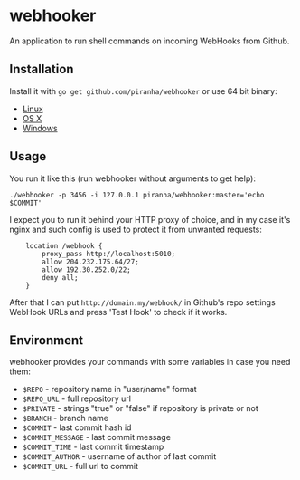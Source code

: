 # webhooker

An application to run shell commands on incoming WebHooks from Github.

## Installation

Install it with `go get github.com/piranha/webhooker` or use 64 bit binary:

 - [Linux](http://solovyov.net/files/webhooker-linux)
 - [OS X](http://solovyov.net/files/webhooker-osx)
 - [Windows](http://solovyov.net/files/webhooker-win.exe)

## Usage

You run it like this (run webhooker without arguments to get help):

```
./webhooker -p 3456 -i 127.0.0.1 piranha/webhooker:master='echo $COMMIT'
```

I expect you to run it behind your HTTP proxy of choice, and in my case it's
nginx and such config is used to protect it from unwanted requests:

```
    location /webhook {
        proxy_pass http://localhost:5010;
        allow 204.232.175.64/27;
        allow 192.30.252.0/22;
        deny all;
    }
```

After that I can put `http://domain.my/webhook/` in Github's repo settings
WebHook URLs and press 'Test Hook' to check if it works.

## Environment

webhooker provides your commands with some variables in case you need them:

- `$REPO` - repository name in "user/name" format
- `$REPO_URL` - full repository url
- `$PRIVATE` - strings "true" or "false" if repository is private or not
- `$BRANCH` - branch name
- `$COMMIT` - last commit hash id
- `$COMMIT_MESSAGE` - last commit message
- `$COMMIT_TIME` - last commit timestamp
- `$COMMIT_AUTHOR` - username of author of last commit
- `$COMMIT_URL` - full url to commit
